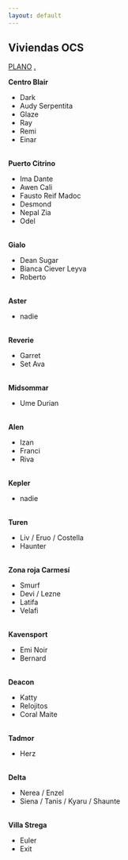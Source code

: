 ```yaml
---
layout: default
---
```


<h2>Viviendas OCS</h2>

[PLANO](http://drive.google.com/uc?export=view&id=1M0Og6TFNzZG4si31fPmWkbnzWbJglekd) [.](https://drive.google.com/uc?export=download&id=18qELow9rEQamiWaok7Tc9ZS3VpUqg6zp) 

**Centro Blair**

- Dark
- Audy Serpentita
- Glaze
- Ray
- Remi
- Einar <br>&nbsp;

**Puerto Citrino**

- Ima Dante
- Awen Cali
- Fausto Reif Madoc
- Desmond
- Nepal Zia
- Odel <br>&nbsp;

**Gialo**

- Dean Sugar
- Bianca Ciever Leyva
- Roberto <br>&nbsp;

**Aster**

- nadie <br>&nbsp;

**Reverie**

- Garret
- Set Ava <br>&nbsp;

**Midsommar** 

- Ume Durian <br>&nbsp;

**Alen**

- Izan
- Franci
- Riva <br>&nbsp;

**Kepler**

- nadie <br>&nbsp;

**Turen**

- Liv / Eruo / Costella
- Haunter <br>&nbsp;

**Zona roja Carmesí**

- Smurf
- Devi / Lezne 
- Latifa
- Velafi <br>&nbsp;

**Kavensport**

- Emi Noir
- Bernard <br>&nbsp;

**Deacon**

- Katty
- Relojitos 
- Coral Maite <br>&nbsp;

**Tadmor**

- Herz <br>&nbsp;

**Delta**

- Nerea / Enzel
- Siena / Tanis / Kyaru / Shaunte  <br>&nbsp;

**Villa Strega**

- Euler
- Exit 
